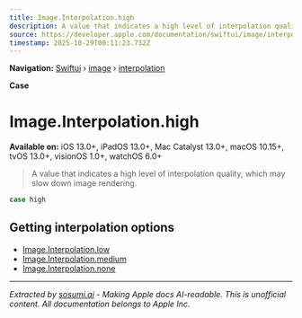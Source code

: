 ```yaml
---
title: Image.Interpolation.high
description: A value that indicates a high level of interpolation quality, which may slow down image rendering.
source: https://developer.apple.com/documentation/swiftui/image/interpolation/high
timestamp: 2025-10-29T00:11:23.732Z
---
```


**Navigation:** [Swiftui](/documentation/swiftui) › [image](/documentation/swiftui/image) › [interpolation](/documentation/swiftui/image/interpolation)

**Case**

# Image.Interpolation.high

**Available on:** iOS 13.0+, iPadOS 13.0+, Mac Catalyst 13.0+, macOS 10.15+, tvOS 13.0+, visionOS 1.0+, watchOS 6.0+

> A value that indicates a high level of interpolation quality, which may slow down image rendering.

```swift
case high
```

## Getting interpolation options

- [Image.Interpolation.low](/documentation/swiftui/image/interpolation/low)
- [Image.Interpolation.medium](/documentation/swiftui/image/interpolation/medium)
- [Image.Interpolation.none](/documentation/swiftui/image/interpolation/none)

---

*Extracted by [sosumi.ai](https://sosumi.ai) - Making Apple docs AI-readable.*
*This is unofficial content. All documentation belongs to Apple Inc.*
